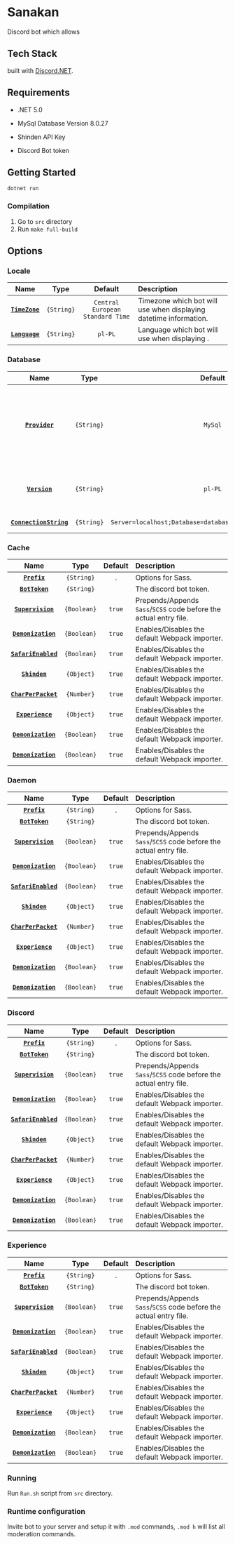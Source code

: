 # Sanakan #

Discord bot which allows 

## Tech Stack

built with [Discord.NET](https://github.com/RogueException/Discord.Net).

## Requirements ##

- .NET 5.0

- MySql Database Version 8.0.27

- Shinden API Key

- Discord Bot token

## Getting Started ##

```console
dotnet run
```

### Compilation ###

1. Go to `src` directory
2. Run `make full-build`

## Options
### Locale
|                   Name                    |         Type         |                 Default                 | Description                                                       |
| :---------------------------------------: | :------------------: | :-------------------------------------: | :---------------------------------------------------------------- |
|  **[`TimeZone`](#TimeZone)**  |  `{String}`  |                 `Central European Standard Time`                  | Timezone which bot will use when displaying datetime information.                                 |
|     **[`Language`](#Language)**     | `{String}` | `pl-PL` | Language which bot will use when displaying .                                                 |


### Database
|                   Name                    |         Type         |                 Default                 | Description                                                       |
| :---------------------------------------: | :------------------: | :-------------------------------------: | :---------------------------------------------------------------- |
|  **[`Provider`](#Provider)**  |  `{String}`  |                 `MySql`                  | The database engine to use. Currently supported MySql, Sqlite and SqlServer                              |
|     **[`Version`](#Version)**     | `{String}` | `pl-PL` | The database engine version if supported.                                                 |
|  **[`ConnectionString`](#ConnectionString)**  |  `{String}`  |                 `Server=localhost;Database=database;Uid=root;Pwd=password;`                  | connection string.                                 |

### Cache
|                   Name                    |         Type         |                 Default                 | Description                                                       |
| :---------------------------------------: | :------------------: | :-------------------------------------: | :---------------------------------------------------------------- |
|     **[`Prefix`](#Prefix)**     | `{String}` | . | Options for Sass.                                                 |
|       **[`BotToken`](#BotToken)**       |     `{String}`      |                       | The discord bot token.                       |
|  **[`Supervision`](#Supervision)**  | `{Boolean}` |               `true`               | Prepends/Appends `Sass`/`SCSS` code before the actual entry file. |
| **[`Demonization`](#Demonization)** |     `{Boolean}`      |                 `true`                  | Enables/Disables the default Webpack importer.                    |
| **[`SafariEnabled`](#SafariEnabled)** |     `{Boolean}`      |                 `true`                  | Enables/Disables the default Webpack importer.                    |
| **[`Shinden`](#Shinden)** |     `{Object}`      |                 `true`                  | Enables/Disables the default Webpack importer.                    |
| **[`CharPerPacket`](#CharPerPacket)** |     `{Number}`      |                 `true`                  | Enables/Disables the default Webpack importer.                    |
| **[`Experience`](#Experience)** |     `{Object}`      |                 `true`                  | Enables/Disables the default Webpack importer.                    |
| **[`Demonization`](#Demonization)** |     `{Boolean}`      |                 `true`                  | Enables/Disables the default Webpack importer.                    |
| **[`Demonization`](#webpackimporter)** |     `{Boolean}`      |                 `true`                  | Enables/Disables the default Webpack importer.                    |
### Daemon
|                   Name                    |         Type         |                 Default                 | Description                                                       |
| :---------------------------------------: | :------------------: | :-------------------------------------: | :---------------------------------------------------------------- |
|     **[`Prefix`](#Prefix)**     | `{String}` | . | Options for Sass.                                                 |
|       **[`BotToken`](#BotToken)**       |     `{String}`      |                       | The discord bot token.                       |
|  **[`Supervision`](#Supervision)**  | `{Boolean}` |               `true`               | Prepends/Appends `Sass`/`SCSS` code before the actual entry file. |
| **[`Demonization`](#Demonization)** |     `{Boolean}`      |                 `true`                  | Enables/Disables the default Webpack importer.                    |
| **[`SafariEnabled`](#SafariEnabled)** |     `{Boolean}`      |                 `true`                  | Enables/Disables the default Webpack importer.                    |
| **[`Shinden`](#Shinden)** |     `{Object}`      |                 `true`                  | Enables/Disables the default Webpack importer.                    |
| **[`CharPerPacket`](#CharPerPacket)** |     `{Number}`      |                 `true`                  | Enables/Disables the default Webpack importer.                    |
| **[`Experience`](#Experience)** |     `{Object}`      |                 `true`                  | Enables/Disables the default Webpack importer.                    |
| **[`Demonization`](#Demonization)** |     `{Boolean}`      |                 `true`                  | Enables/Disables the default Webpack importer.                    |
| **[`Demonization`](#webpackimporter)** |     `{Boolean}`      |                 `true`                  | Enables/Disables the default Webpack importer.                    |
### Discord
|                   Name                    |         Type         |                 Default                 | Description                                                       |
| :---------------------------------------: | :------------------: | :-------------------------------------: | :---------------------------------------------------------------- |
|     **[`Prefix`](#Prefix)**     | `{String}` | . | Options for Sass.                                                 |
|       **[`BotToken`](#BotToken)**       |     `{String}`      |                       | The discord bot token.                       |
|  **[`Supervision`](#Supervision)**  | `{Boolean}` |               `true`               | Prepends/Appends `Sass`/`SCSS` code before the actual entry file. |
| **[`Demonization`](#Demonization)** |     `{Boolean}`      |                 `true`                  | Enables/Disables the default Webpack importer.                    |
| **[`SafariEnabled`](#SafariEnabled)** |     `{Boolean}`      |                 `true`                  | Enables/Disables the default Webpack importer.                    |
| **[`Shinden`](#Shinden)** |     `{Object}`      |                 `true`                  | Enables/Disables the default Webpack importer.                    |
| **[`CharPerPacket`](#CharPerPacket)** |     `{Number}`      |                 `true`                  | Enables/Disables the default Webpack importer.                    |
| **[`Experience`](#Experience)** |     `{Object}`      |                 `true`                  | Enables/Disables the default Webpack importer.                    |
| **[`Demonization`](#Demonization)** |     `{Boolean}`      |                 `true`                  | Enables/Disables the default Webpack importer.                    |
| **[`Demonization`](#webpackimporter)** |     `{Boolean}`      |                 `true`                  | Enables/Disables the default Webpack importer.                    |

### Experience
|                   Name                    |         Type         |                 Default                 | Description                                                       |
| :---------------------------------------: | :------------------: | :-------------------------------------: | :---------------------------------------------------------------- |
|     **[`Prefix`](#Prefix)**     | `{String}` | . | Options for Sass.                                                 |
|       **[`BotToken`](#BotToken)**       |     `{String}`      |                       | The discord bot token.                       |
|  **[`Supervision`](#Supervision)**  | `{Boolean}` |               `true`               | Prepends/Appends `Sass`/`SCSS` code before the actual entry file. |
| **[`Demonization`](#Demonization)** |     `{Boolean}`      |                 `true`                  | Enables/Disables the default Webpack importer.                    |
| **[`SafariEnabled`](#SafariEnabled)** |     `{Boolean}`      |                 `true`                  | Enables/Disables the default Webpack importer.                    |
| **[`Shinden`](#Shinden)** |     `{Object}`      |                 `true`                  | Enables/Disables the default Webpack importer.                    |
| **[`CharPerPacket`](#CharPerPacket)** |     `{Number}`      |                 `true`                  | Enables/Disables the default Webpack importer.                    |
| **[`Experience`](#Experience)** |     `{Object}`      |                 `true`                  | Enables/Disables the default Webpack importer.                    |
| **[`Demonization`](#Demonization)** |     `{Boolean}`      |                 `true`                  | Enables/Disables the default Webpack importer.                    |
| **[`Demonization`](#webpackimporter)** |     `{Boolean}`      |                 `true`                  | Enables/Disables the default Webpack importer.                    |

### Running ###

Run `Run.sh` script from `src` directory.

### Runtime configuration ###

Invite bot to your server and setup it with `.mod` commands, `.mod h` will list all moderation commands.
